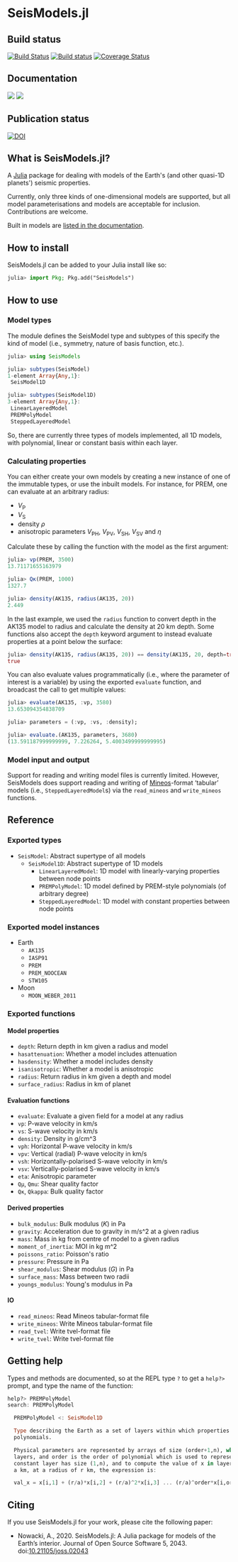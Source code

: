 # SeisModels.jl

## Build status
[![Build Status](https://travis-ci.org/anowacki/SeisModels.jl.svg?branch=master)](https://travis-ci.org/anowacki/SeisModels.jl)
[![Build status](https://ci.appveyor.com/api/projects/status/26pr6rgn71jb4yb2?svg=true)](https://ci.appveyor.com/project/AndyNowacki/seismodels-jl)
[![Coverage Status](https://coveralls.io/repos/github/anowacki/SeisModels.jl/badge.svg?branch=master)](https://coveralls.io/github/anowacki/SeisModels.jl?branch=master)

## Documentation
[![](https://img.shields.io/badge/docs-stable-blue.svg)](https://anowacki.github.io/SeisModels.jl/stable)
[![](https://img.shields.io/badge/docs-dev-blue.svg)](https://anowacki.github.io/SeisModels.jl/dev)

## Publication status
[![DOI](https://joss.theoj.org/papers/10.21105/joss.02043/status.svg)](https://doi.org/10.21105/joss.02043)


## What is SeisModels.jl?
A [Julia](http://julialang.org) package for dealing with models of the Earth's
(and other quasi-1D planets') seismic properties.

Currently, only three kinds of one-dimensional models are supported, but all model
parameterisations and models are acceptable for inclusion.  Contributions
are welcome.

Built in models are [listed in the documentation](https://anowacki.github.io/SeisModels.jl/dev/inbuilt_models/).


## How to install
SeisModels.jl can be added to your Julia install like so:

```julia
julia> import Pkg; Pkg.add("SeisModels")
```


## How to use
### Model types
The module defines the SeisModel type and subtypes of this specify the kind of
model (i.e., symmetry, nature of basis function, etc.).

```julia
julia> using SeisModels

julia> subtypes(SeisModel)
1-element Array{Any,1}:
 SeisModel1D

julia> subtypes(SeisModel1D)
3-element Array{Any,1}:
 LinearLayeredModel
 PREMPolyModel
 SteppedLayeredModel
```

So, there are currently three types of models implemented, all 1D models, with
polynomial, linear or constant basis within each layer.

### Calculating properties

You can either create your own models by creating a new instance of one of the
immutable types, or use the inbuilt models.  For instance, for PREM, one can
evaluate at an arbitrary radius:

* *V*<sub>P</sub>
* *V*<sub>S</sub>
* density *&rho;*
* anisotropic parameters *V*<sub>PH</sub>, *V*<sub>PV</sub>, *V*<sub>SH</sub>,
  *V*<sub>SV</sub> and *&eta;*
  
Calculate these by calling the function with the model as the first argument:

```julia
julia> vp(PREM, 3500)
13.71171655163979

julia> Qκ(PREM, 1000)
1327.7

julia> density(AK135, radius(AK135, 20))
2.449
```

In the last example, we used the `radius` function to convert depth in the AK135 model
to radius and calculate the density at 20 km depth.  Some functions also accept the
`depth` keyword argument to instead evaluate properties at a point below the surface:

```julia
julia> density(AK135, radius(AK135, 20)) == density(AK135, 20, depth=true)
true
```

You can also evaluate values programmatically (i.e., where the parameter of
interest is a variable) by using the exported `evaluate` function, and broadcast
the call to get multiple values:

```julia
julia> evaluate(AK135, :vp, 3580)
13.653094354838709

julia> parameters = (:vp, :vs, :density);

julia> evaluate.(AK135, parameters, 3680)
(13.591187999999999, 7.226264, 5.4003499999999995)
```

### Model input and output
Support for reading and writing model files is currently limited.  However, SeisModels
does support reading and writing of
[Mineos](https://geodynamics.org/cig/software/mineos/)-format &lsquo;tabular&rsquo; models
(i.e., `SteppedLayeredModel`s) via the `read_mineos` and `write_mineos` functions.


## Reference
### Exported types
- `SeisModel`: Abstract supertype of all models
  - `SeisModel1D`: Abstract supertype of 1D models
    - `LinearLayeredModel`: 1D model with linearly-varying properties between node points
    - `PREMPolyModel`: 1D model defined by PREM-style polynomials (of arbitrary degree)
    - `SteppedLayeredModel`: 1D model with constant properties between node points

### Exported model instances
- Earth
  - `AK135`
  - `IASP91`
  - `PREM`
  - `PREM_NOOCEAN`
  - `STW105`
- Moon
  - `MOON_WEBER_2011`

### Exported functions
#### Model properties
- `depth`: Return depth in km given a radius and model
- `hasattenuation`: Whether a model includes attenuation
- `hasdensity`: Whether a model includes density
- `isanisotropic`: Whether a model is anisotropic
- `radius`: Return radius in km given a depth and model
- `surface_radius`: Radius in km of planet

#### Evaluation functions
- `evaluate`: Evaluate a given field for a model at any radius
- `vp`: P-wave velocity in km/s
- `vs`: S-wave velocity in km/s
- `density`: Density in g/cm^3
- `vph`: Horizontal P-wave velocity in km/s
- `vpv`: Vertical (radial) P-wave velocity in km/s
- `vsh`: Horizontally-polarised S-wave velocity in km/s
- `vsv`: Vertically-polarised S-wave velocity in km/s
- `eta`: Anisotropic parameter
- `Qμ`, `Qmu`: Shear quality factor
- `Qκ`, `Qkappa`: Bulk quality factor

#### Derived properties
- `bulk_modulus`: Bulk modulus (_K_) in Pa
- `gravity`: Acceleration due to gravity in m/s^2 at a given radius
- `mass`: Mass in kg from centre of model to a given radius
- `moment_of_inertia`: MOI in kg m^2
- `poissons_ratio`: Poisson's ratio
- `pressure`: Pressure in Pa
- `shear_modulus`: Shear modulus (_G_) in Pa
- `surface_mass`: Mass between two radii
- `youngs_modulus`: Young's modulus in Pa

#### IO
- `read_mineos`: Read Mineos tabular-format file
- `write_mineos`: Write Mineos tabular-format file
- `read_tvel`: Write tvel-format file
- `write_tvel`: Write tvel-format file


## Getting help
Types and methods are documented, so at the REPL type `?` to get a `help?>`
prompt, and type the name of the function:

```julia
help?> PREMPolyModel
search: PREMPolyModel

  PREMPolyModel <: SeisModel1D

  Type describing the Earth as a set of layers within which properties vary according to a set of
  polynomials.

  Physical parameters are represented by arrays of size (order+1,n), where n is the number of
  layers, and order is the order of polynomial which is used to represent the parameter. Hence a
  constant layer has size (1,n), and to compute the value of x in layer i, for an Earth radius of
  a km, at a radius of r km, the expression is:

  val_x = x[i,1] + (r/a)*x[i,2] + (r/a)^2*x[i,3] ... (r/a)^order*x[i,order+1]

```

## Citing
If you use SeisModels.jl for your work, please cite the following paper:
- Nowacki, A., 2020. SeisModels.jl: A Julia package for models of the
  Earth’s interior. Journal of Open Source Software 5, 2043.
  doi:[10.21105/joss.02043](https://doi.org/10.21105/joss.02043)
